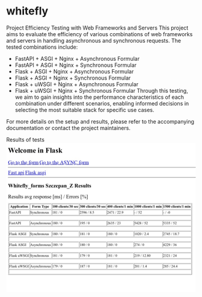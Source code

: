 # whitefly
Project Efficiency Testing with Web Frameworks and Servers
This project aims to evaluate the efficiency of various combinations of web frameworks and servers in handling asynchronous and synchronous requests. The tested combinations include:

- FastAPI + ASGI + Nginx + Asynchronous Formular
- FastAPI + ASGI + Nginx + Synchronous Formular
 - Flask + ASGI + Nginx + Asynchronous Formular
 - Flask + ASGI + Nginx + Synchronous Formular
 - Flask + uWSGI + Nginx + Asynchronous Formular
 - Flask + uWSGI + Nginx + Synchronous Formular
Through this testing, we aim to gain insights into the performance characteristics of each combination under different scenarios, enabling informed decisions in selecting the most suitable stack for specific use cases.

For more details on the setup and results, please refer to the accompanying documentation or contact the project maintainers.

Results of tests
![Results of tests](https://github.com/zielu2021/whitefly/blob/main/IMG_5582.jpg?raw=true)

